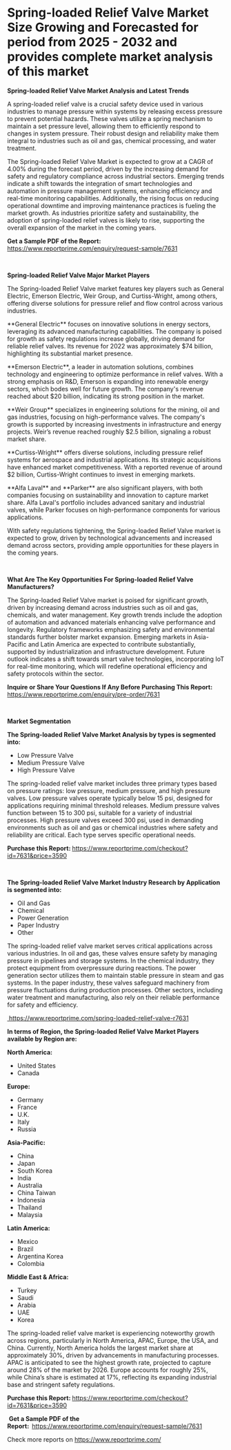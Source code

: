 <p><h1>Spring-loaded Relief Valve Market Size Growing and Forecasted for period from 2025 - 2032 and provides complete market analysis of this market</h1></p><p><strong>Spring-loaded Relief Valve Market Analysis and Latest Trends</strong></p>
<p><p>A spring-loaded relief valve is a crucial safety device used in various industries to manage pressure within systems by releasing excess pressure to prevent potential hazards. These valves utilize a spring mechanism to maintain a set pressure level, allowing them to efficiently respond to changes in system pressure. Their robust design and reliability make them integral to industries such as oil and gas, chemical processing, and water treatment.</p><p>The Spring-loaded Relief Valve Market is expected to grow at a CAGR of 4.00% during the forecast period, driven by the increasing demand for safety and regulatory compliance across industrial sectors. Emerging trends indicate a shift towards the integration of smart technologies and automation in pressure management systems, enhancing efficiency and real-time monitoring capabilities. Additionally, the rising focus on reducing operational downtime and improving maintenance practices is fueling the market growth. As industries prioritize safety and sustainability, the adoption of spring-loaded relief valves is likely to rise, supporting the overall expansion of the market in the coming years.</p></p>
<p><strong>Get a Sample PDF of the Report:&nbsp;</strong> <a href="https://www.reportprime.com/enquiry/request-sample/7631?utm_campaign=2633&utm_medium=2&utm_source=Github&utm_content=ia&utm_term=19032025&utm_id=spring-loaded-relief-valve">https://www.reportprime.com/enquiry/request-sample/7631</a></p>
<p>&nbsp;</p>
<p><strong>Spring-loaded Relief Valve Major Market Players</strong></p>
<p><p>The Spring-loaded Relief Valve market features key players such as General Electric, Emerson Electric, Weir Group, and Curtiss-Wright, among others, offering diverse solutions for pressure relief and flow control across various industries.</p><p>**General Electric** focuses on innovative solutions in energy sectors, leveraging its advanced manufacturing capabilities. The company is poised for growth as safety regulations increase globally, driving demand for reliable relief valves. Its revenue for 2022 was approximately $74 billion, highlighting its substantial market presence.</p><p>**Emerson Electric**, a leader in automation solutions, combines technology and engineering to optimize performance in relief valves. With a strong emphasis on R&D, Emerson is expanding into renewable energy sectors, which bodes well for future growth. The company's revenue reached about $20 billion, indicating its strong position in the market.</p><p>**Weir Group** specializes in engineering solutions for the mining, oil and gas industries, focusing on high-performance valves. The company's growth is supported by increasing investments in infrastructure and energy projects. Weir’s revenue reached roughly $2.5 billion, signaling a robust market share.</p><p>**Curtiss-Wright** offers diverse solutions, including pressure relief systems for aerospace and industrial applications. Its strategic acquisitions have enhanced market competitiveness. With a reported revenue of around $2 billion, Curtiss-Wright continues to invest in emerging markets.</p><p>**Alfa Laval** and **Parker** are also significant players, with both companies focusing on sustainability and innovation to capture market share. Alfa Laval's portfolio includes advanced sanitary and industrial valves, while Parker focuses on high-performance components for various applications.</p><p>With safety regulations tightening, the Spring-loaded Relief Valve market is expected to grow, driven by technological advancements and increased demand across sectors, providing ample opportunities for these players in the coming years.</p></p>
<p>&nbsp;</p>
<p><strong>What Are The Key Opportunities For Spring-loaded Relief Valve Manufacturers?</strong></p>
<p><p>The Spring-loaded Relief Valve market is poised for significant growth, driven by increasing demand across industries such as oil and gas, chemicals, and water management. Key growth trends include the adoption of automation and advanced materials enhancing valve performance and longevity. Regulatory frameworks emphasizing safety and environmental standards further bolster market expansion. Emerging markets in Asia-Pacific and Latin America are expected to contribute substantially, supported by industrialization and infrastructure development. Future outlook indicates a shift towards smart valve technologies, incorporating IoT for real-time monitoring, which will redefine operational efficiency and safety protocols within the sector.</p></p>
<p><strong>Inquire or Share Your Questions If Any Before Purchasing This Report:</strong> <a href="https://www.reportprime.com/enquiry/pre-order/7631?utm_campaign=2633&utm_medium=2&utm_source=Github&utm_content=ia&utm_term=19032025&utm_id=spring-loaded-relief-valve">https://www.reportprime.com/enquiry/pre-order/7631</a></p>
<p>&nbsp;</p>
<p><strong>Market Segmentation</strong></p>
<p><strong>The Spring-loaded Relief Valve Market Analysis by types is segmented into:</strong></p>
<p><ul><li>Low Pressure Valve</li><li>Medium Pressure Valve</li><li>High Pressure Valve</li></ul></p>
<p><p>The spring-loaded relief valve market includes three primary types based on pressure ratings: low pressure, medium pressure, and high pressure valves. Low pressure valves operate typically below 15 psi, designed for applications requiring minimal threshold releases. Medium pressure valves function between 15 to 300 psi, suitable for a variety of industrial processes. High pressure valves exceed 300 psi, used in demanding environments such as oil and gas or chemical industries where safety and reliability are critical. Each type serves specific operational needs.</p></p>
<p><strong>Purchase this Report:&nbsp;</strong><a href="https://www.reportprime.com/checkout?id=7631&price=3590&utm_campaign=2633&utm_medium=2&utm_source=Github&utm_content=ia&utm_term=19032025&utm_id=spring-loaded-relief-valve">https://www.reportprime.com/checkout?id=7631&price=3590</a></p>
<p>&nbsp;</p>
<p><strong>The Spring-loaded Relief Valve Market Industry Research by Application is segmented into:</strong></p>
<p><ul><li>Oil and Gas</li><li>Chemical</li><li>Power Generation</li><li>Paper Industry</li><li>Other</li></ul></p>
<p><p>The spring-loaded relief valve market serves critical applications across various industries. In oil and gas, these valves ensure safety by managing pressure in pipelines and storage systems. In the chemical industry, they protect equipment from overpressure during reactions. The power generation sector utilizes them to maintain stable pressure in steam and gas systems. In the paper industry, these valves safeguard machinery from pressure fluctuations during production processes. Other sectors, including water treatment and manufacturing, also rely on their reliable performance for safety and efficiency.</p></p>
<p><a href="https://www.reportprime.com/spring-loaded-relief-valve-r7631?utm_campaign=2633&utm_medium=2&utm_source=Github&utm_content=ia&utm_term=19032025&utm_id=spring-loaded-relief-valve">&nbsp;https://www.reportprime.com/spring-loaded-relief-valve-r7631</a></p>
<p><strong>In terms of Region, the Spring-loaded Relief Valve Market Players available by Region are:</strong></p>
<p>
    <p> <strong> North America: </strong>
        <ul>
            <li>United States</li>
            <li>Canada</li>
        </ul>
        </p> 
    <p> <strong> Europe: </strong>
        <ul>
            <li>Germany</li>
            <li>France</li>
            <li>U.K.</li>
            <li>Italy</li>
            <li>Russia</li>
        </ul>
        </p> 
    <p> <strong> Asia-Pacific: </strong>
        <ul>
            <li>China</li>
            <li>Japan</li>
            <li>South Korea</li>
            <li>India</li>
            <li>Australia</li>
            <li>China Taiwan</li>
            <li>Indonesia</li>
            <li>Thailand</li>
            <li>Malaysia</li>
        </ul>
        </p> 
    <p> <strong> Latin America: </strong>
        <ul>
            <li>Mexico</li>
            <li>Brazil</li>
            <li>Argentina Korea</li>
            <li>Colombia</li>
        </ul>
        </p> 
    <p> <strong> Middle East & Africa: </strong>
        <ul>
            <li>Turkey</li>
            <li>Saudi</li>
            <li>Arabia</li>
            <li>UAE</li>
            <li>Korea</li>
        </ul>
    </p>
    </p>
<p><p>The spring-loaded relief valve market is experiencing noteworthy growth across regions, particularly in North America, APAC, Europe, the USA, and China. Currently, North America holds the largest market share at approximately 30%, driven by advancements in manufacturing processes. APAC is anticipated to see the highest growth rate, projected to capture around 28% of the market by 2026. Europe accounts for roughly 25%, while China’s share is estimated at 17%, reflecting its expanding industrial base and stringent safety regulations.</p></p>
<p><strong>Purchase this Report: </strong><a href="https://www.reportprime.com/checkout?id=7631&price=3590&utm_campaign=2633&utm_medium=2&utm_source=Github&utm_content=ia&utm_term=19032025&utm_id=spring-loaded-relief-valve">https://www.reportprime.com/checkout?id=7631&price=3590</a></p>
<p>&nbsp;<strong>Get a Sample PDF of the Report:&nbsp;&nbsp;</strong><a href="https://www.reportprime.com/enquiry/request-sample/7631?utm_campaign=2633&utm_medium=2&utm_source=Github&utm_content=ia&utm_term=19032025&utm_id=spring-loaded-relief-valve">https://www.reportprime.com/enquiry/request-sample/7631</a></p>
<p><strong></strong></p>
<p>Check more reports on <a href="https://www.reportprime.com/?utm_campaign=2633&utm_medium=2&utm_source=Github&utm_content=ia&utm_term=19032025&utm_id=spring-loaded-relief-valve">https://www.reportprime.com/</a></p>